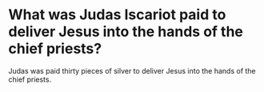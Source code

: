 # What was Judas Iscariot paid to deliver Jesus into the hands of the chief priests?

Judas was paid thirty pieces of silver to deliver Jesus into the hands of the chief priests.
